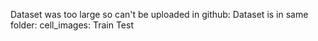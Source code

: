 Dataset was too large so can't be uploaded in github:
Dataset is in same folder:
cell_images:
            Train
            Test
            
